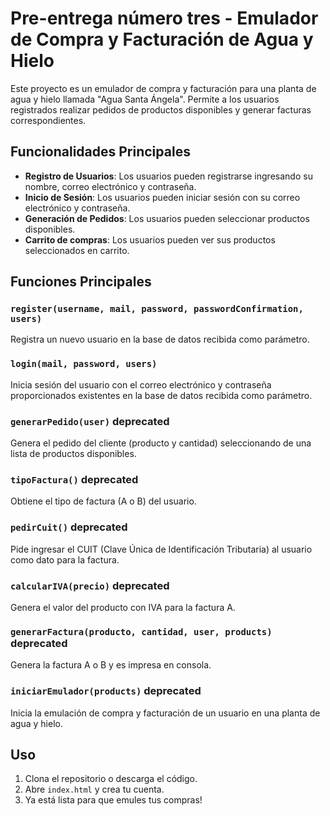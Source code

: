 # Pre-entrega número tres - Emulador de Compra y Facturación de Agua y Hielo

Este proyecto es un emulador de compra y facturación para una planta de agua y hielo llamada "Agua Santa Ángela". Permite a los usuarios registrados realizar pedidos de productos disponibles y generar facturas correspondientes.

## Funcionalidades Principales

- **Registro de Usuarios**: Los usuarios pueden registrarse ingresando su nombre, correo electrónico y contraseña.
- **Inicio de Sesión**: Los usuarios pueden iniciar sesión con su correo electrónico y contraseña.
- **Generación de Pedidos**: Los usuarios pueden seleccionar productos disponibles.
- **Carrito de compras**: Los usuarios pueden ver sus productos seleccionados en carrito.

## Funciones Principales

### `register(username, mail, password, passwordConfirmation, users)`

Registra un nuevo usuario en la base de datos recibida como parámetro.

### `login(mail, password, users)`

Inicia sesión del usuario con el correo electrónico y contraseña proporcionados existentes en la base de datos recibida como parámetro.

### `generarPedido(user)` **deprecated**

Genera el pedido del cliente (producto y cantidad) seleccionando de una lista de productos disponibles.

### `tipoFactura()` **deprecated**

Obtiene el tipo de factura (A o B) del usuario.

### `pedirCuit()` **deprecated**

Pide ingresar el CUIT (Clave Única de Identificación Tributaria) al usuario como dato para la factura.

### `calcularIVA(precio)` **deprecated**

Genera el valor del producto con IVA para la factura A.

### `generarFactura(producto, cantidad, user, products)` **deprecated**

Genera la factura A o B y es impresa en consola.

### `iniciarEmulador(products)` **deprecated**

Inicia la emulación de compra y facturación de un usuario en una planta de agua y hielo.

## Uso

1. Clona el repositorio o descarga el código.
2. Abre `index.html` y crea tu cuenta.
3. Ya está lista para que emules tus compras!
